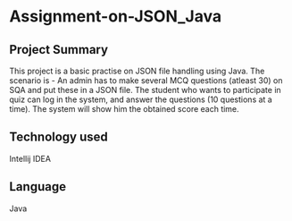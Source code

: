 # Assignment-on-JSON_Java

## Project Summary
This project is a basic practise on JSON file handling using Java. The scenario is - An admin has to make several MCQ questions (atleast 30) on SQA and put these in a JSON file. The student who wants to participate in quiz can log in the system, and answer the questions (10 questions at a time). The system will show him the obtained score each time.

## Technology used
Intellij IDEA

## Language 
Java

